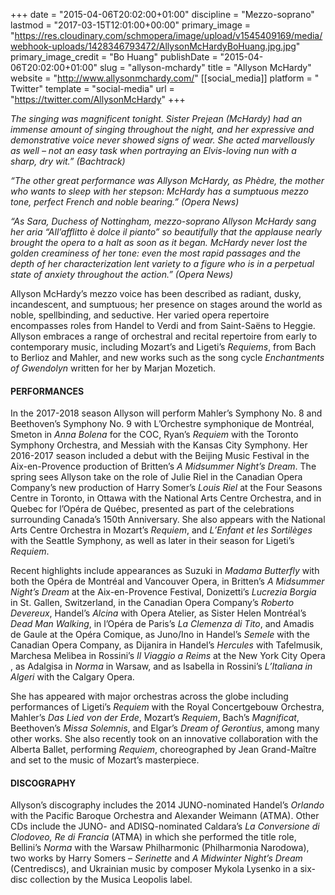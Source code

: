 +++
date = "2015-04-06T20:02:00+01:00"
discipline = "Mezzo-soprano"
lastmod = "2017-03-15T12:01:00+00:00"
primary_image = "https://res.cloudinary.com/schmopera/image/upload/v1545409169/media/webhook-uploads/1428346793472/AllysonMcHardyBoHuang.jpg.jpg"
primary_image_credit = "Bo Huang"
publishDate = "2015-04-06T20:02:00+01:00"
slug = "allyson-mchardy"
title = "Allyson McHardy"
website = "http://www.allysonmchardy.com/"
[[social_media]]
platform = " Twitter"
template = "social-media"
url = "https://twitter.com/AllysonMcHardy"
+++

*The singing was magnificent tonight. Sister Prejean (McHardy) had an immense amount of singing throughout the night, and her expressive and demonstrative voice never showed signs of wear. She acted marvellously as well – not an easy task when portraying an Elvis-loving nun with a sharp, dry wit.” (Bachtrack)*

*“The other great performance was Allyson McHardy, as Phèdre, the mother who wants to sleep with her stepson: McHardy has a sumptuous mezzo tone, perfect French and noble bearing.” (Opera News)*

*“As Sara, Duchess of Nottingham, mezzo-soprano Allyson McHardy sang her aria “All’afflitto è dolce il pianto” so beautifully that the applause nearly brought the opera to a halt as soon as it began. McHardy never lost the golden creaminess of her tone: even the most rapid passages and the depth of her characterization lent variety to a figure who is in a perpetual state of anxiety throughout the action.” (Opera News)*

Allyson McHardy’s mezzo voice has been described as radiant, dusky, incandescent, and sumptuous; her presence on stages around the world as noble, spellbinding, and seductive. Her varied opera repertoire encompasses roles from Handel to Verdi and from Saint-Saëns to Heggie. Allyson embraces a range of orchestral and recital repertoire from early to contemporary music, including Mozart’s and Ligeti’s *Requiems*, from Bach to Berlioz and Mahler, and new works such as the song cycle *Enchantments of Gwendolyn* written for her by Marjan Mozetich.

#### PERFORMANCES

In the 2017-2018 season Allyson will perform Mahler’s Symphony No. 8 and Beethoven’s Symphony No. 9 with L’Orchestre symphonique de Montréal, Smeton in *Anna Bolena* for the COC, Ryan’s *Requiem* with the Toronto Symphony Orchestra, and Messiah with the Kansas City Symphony. Her 2016-2017 season included a debut with the Beijing Music Festival in the Aix-en-Provence production of Britten’s *A Midsummer Night’s Dream*. The spring sees Allyson take on the role of Julie Riel in the Canadian Opera Company’s new production of Harry Somer’s *Louis Riel* at the Four Seasons Centre in Toronto, in Ottawa with the National Arts Centre Orchestra, and in Quebec for l’Opéra de Québec, presented as part of the celebrations surrounding Canada’s 150th Anniversary. She also appears with the National Arts Centre Orchestra in Mozart’s *Requiem*, and *L’Enfant et les Sortilèges* with the Seattle Symphony, as well as later in their season for Ligeti’s *Requiem*.

Recent highlights include appearances as Suzuki in *Madama Butterfly* with both the Opéra de Montréal and Vancouver Opera, in Britten’s *A Midsummer Night’s Dream* at the Aix-en-Provence Festival, Donizetti’s *Lucrezia Borgia* in St. Gallen, Switzerland, in the Canadian Opera Company’s *Roberto Devereux*, Handel’s *Alcina* with Opera Atelier, as Sister Helen Montréal’s *Dead Man Walking*, in l’Opéra de Paris’s *La Clemenza di Tito*, and Amadis de Gaule at the Opéra Comique, as Juno/Ino in Handel’s *Semele* with the Canadian Opera Company, as Dijanira in Handel’s *Hercules* with Tafelmusik, Marchesa Melibea in Rossini’s *Il Viaggio a Reims* at the New York City Opera , as Adalgisa in *Norma* in Warsaw, and as Isabella in Rossini’s *L’Italiana in Algeri* with the Calgary Opera.

She has appeared with major orchestras across the globe including performances of Ligeti’s *Requiem* with the Royal Concertgebouw Orchestra, Mahler’s *Das Lied von der Erde*, Mozart’s *Requiem*, Bach’s *Magnificat*, Beethoven’s *Missa Solemnis*, and Elgar’s *Dream of Gerontius*, among many other works. She also recently took on an innovative collaboration with the Alberta Ballet, performing *Requiem*, choreographed by Jean Grand-Maître and set to the music of Mozart’s masterpiece.

#### DISCOGRAPHY

Allyson’s discography includes the 2014 JUNO-nominated Handel’s *Orlando* with the Pacific Baroque Orchestra and Alexander Weimann (ATMA). Other CDs include the JUNO- and ADISQ-nominated Caldara’s *La Conversione di Clodoveo, Re di Francia* (ATMA) in which she performed the title role, Bellini’s *Norma* with the Warsaw Philharmonic (Philharmonia Narodowa), two works by Harry Somers – *Serinette* and *A Midwinter Night’s Dream* (Centrediscs), and Ukrainian music by composer Mykola Lysenko in a six-disc collection by the Musica Leopolis label.
